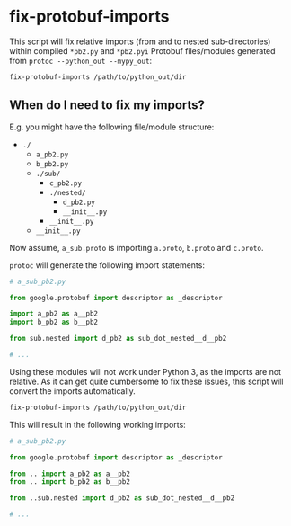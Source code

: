 # fix-protobuf-imports

This script will fix relative imports (from and to nested sub-directories) within compiled `*pb2.py` and `*pb2.pyi` Protobuf files/modules generated from `protoc --python_out --mypy_out`:

```bash
fix-protobuf-imports /path/to/python_out/dir
```

## When do I need to fix my imports?

E.g. you might have the following file/module structure:

- `./`
  - `a_pb2.py`
  - `b_pb2.py`
  - `./sub/`
    - `c_pb2.py`
    - `./nested/`
      - `d_pb2.py`
      - `__init__.py`
    - `__init__.py`
  - `__init__.py`

Now assume, `a_sub.proto` is importing `a.proto`, `b.proto` and `c.proto`.

`protoc` will generate the following import statements:

```python
# a_sub_pb2.py

from google.protobuf import descriptor as _descriptor

import a_pb2 as a__pb2
import b_pb2 as b__pb2

from sub.nested import d_pb2 as sub_dot_nested__d__pb2

# ...
```

Using these modules will not work under Python 3, as the imports are not relative. As it can get quite cumbersome to fix these issues, this script will convert the imports automatically.

```bash
fix-protobuf-imports /path/to/python_out/dir
```

This will result in the following working imports:

```python
# a_sub_pb2.py

from google.protobuf import descriptor as _descriptor

from .. import a_pb2 as a__pb2
from .. import b_pb2 as b__pb2

from ..sub.nested import d_pb2 as sub_dot_nested__d__pb2

# ...
```
